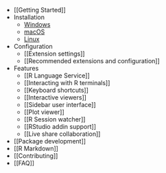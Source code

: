 - [[Getting Started]]
- Installation
  - [Windows](https://github.com/REditorSupport/vscode-R/wiki/Installation:-Windows)
  - [macOS](https://github.com/REditorSupport/vscode-R/wiki/Installation:-macOS)
  - [Linux](https://github.com/REditorSupport/vscode-R/wiki/Installation:-Linux)
- Configuration
  - [[Extension settings]]
  - [[Recommended extensions and configuration]]
- Features
  - [[R Language Service]]
  - [[Interacting with R terminals]]
  - [[Keyboard shortcuts]]
  - [[Interactive viewers]]
  - [[Sidebar user interface]]
  - [[Plot viewer]]
  - [[R Session watcher]]
  - [[RStudio addin support]]
  - [[Live share collaboration]]
- [[Package development]]
- [[R Markdown]]
- [[Contributing]]
- [[FAQ]]
